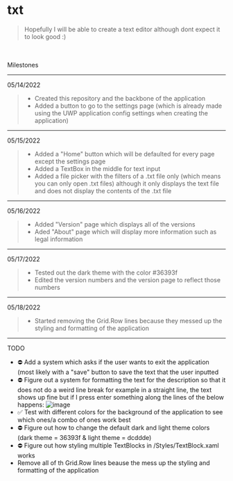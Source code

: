 # txt

> Hopefully I will be able to create a text editor although dont expect it to look good :)
<br>
<br>
Milestones

-------------------------------------------------

05/14/2022
>  - Created this repository and the backbone of the application<br>
>  - Added a button to go to the settings page (which is already made using the UWP application config settings when creating the application)

-------------------------------------------------

05/15/2022
>  - Added a "Home" button which will be defaulted for every page except the settings page<br> 
>  - Added a TextBox in the middle for text input <br>
>  - Added a file picker with the filters of a .txt file only (which means you can only open .txt files) although it only displays the text file and does not display the contents of the .txt file 

-------------------------------------------------

05/16/2022
> - Added "Version" page which displays all of the versions
> - Aded "About" page which will display more information such as legal information

-------------------------------------------------

05/17/2022
> - Tested out the dark theme with the color #36393f
> - Edited the version numbers and the version page to reflect those numbers

-------------------------------------------------

05/18/2022
> - Started removing the Grid.Row lines because they messed up the styling and formatting of the application
> 
-------------------------------------------------

TODO
 - ⛔ Add a system which asks if the user wants to exit the application (most likely with a "save" button to save the text that the user inputted
 - ⛔ Figure out a system for formatting the text for the description so that it does not do a weird line break for example in a straight line, the text shows up fine but if I press enter something along the lines of the below happens:
![image](https://user-images.githubusercontent.com/92825997/168715041-705e2b50-0078-43bb-ad87-9479b2ef5dfb.png)
 - :white_check_mark: Test with different colors for the background of the application to see which ones/a combo of ones work best
 - ⛔ Figure out how to change the default dark and light theme colors (dark theme = 36393f & light theme = dcddde)
 - ⛔ Figure out how styling multiple TextBlocks in /Styles/TextBlock.xaml works
 - Remove all of th Grid.Row lines beause the mess up the styling and formatting of the application

